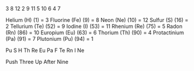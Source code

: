 3 8 12 2 9 11 5 10 6 4 7 

Helium (H) (1) = 3
Fluorine (Fe) (9) = 8
Neon (Ne) (10) = 12
Sulfur (S) (16) = 2
Tellurium (Te) (52) = 9
Iodine (I) (53) = 11
Rhenium (Re) (75) = 5
Radon (Rn) (86) = 10
Europium (Eu) (63) = 6
Thorium (Th) (90) = 4
Protactinium (Pa) (91) = 7
Plutonium (Pu) (94) = 1

Pu S H Th Re Eu Pa F Te Rn I Ne

Push Three Up After Nine
